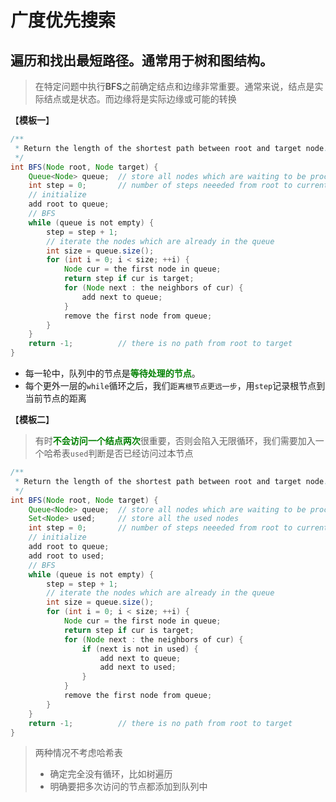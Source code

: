 # 广度优先搜索
## 遍历和找出最短路径。通常用于树和图结构。

> 在特定问题中执行**BFS**之前确定结点和边缘非常重要。通常来说，结点是实际结点或是状态。而边缘将是实际边缘或可能的转换

【**模板一**】

```java
/**
 * Return the length of the shortest path between root and target node.
 */
int BFS(Node root, Node target) {
    Queue<Node> queue;  // store all nodes which are waiting to be processed
    int step = 0;       // number of steps neeeded from root to current node
    // initialize
    add root to queue;
    // BFS
    while (queue is not empty) {
        step = step + 1;
        // iterate the nodes which are already in the queue
        int size = queue.size();
        for (int i = 0; i < size; ++i) {
            Node cur = the first node in queue;
            return step if cur is target;
            for (Node next : the neighbors of cur) {
                add next to queue;
            }
            remove the first node from queue;
        }
    }
    return -1;          // there is no path from root to target
}
```
- 每一轮中，队列中的节点是<font color=green>**等待处理的节点**</font>。
- 每个更外一层的```while```循环之后，我们```距离根节点更远一步```，用```step```记录根节点到当前节点的距离


【**模板二**】

> 有时<font color=green>**不会访问一个结点两次**</font>很重要，否则会陷入无限循环，我们需要加入一个哈希表```used```判断是否已经访问过本节点

```java
/**
 * Return the length of the shortest path between root and target node.
 */
int BFS(Node root, Node target) {
    Queue<Node> queue;  // store all nodes which are waiting to be processed
    Set<Node> used;     // store all the used nodes
    int step = 0;       // number of steps neeeded from root to current node
    // initialize
    add root to queue;
    add root to used;
    // BFS
    while (queue is not empty) {
        step = step + 1;
        // iterate the nodes which are already in the queue
        int size = queue.size();
        for (int i = 0; i < size; ++i) {
            Node cur = the first node in queue;
            return step if cur is target;
            for (Node next : the neighbors of cur) {
                if (next is not in used) {
                    add next to queue;
                    add next to used;
                }
            }
            remove the first node from queue;
        }
    }
    return -1;          // there is no path from root to target
}
```
> 两种情况不考虑哈希表
> - 确定完全没有循环，比如树遍历
> - 明确要把多次访问的节点都添加到队列中